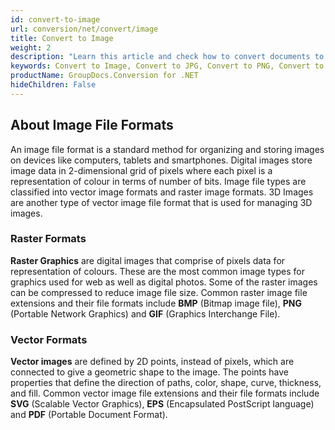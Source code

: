 ```yaml
---
id: convert-to-image
url: conversion/net/convert/image
title: Convert to Image
weight: 2
description: "Learn this article and check how to convert documents to JPG, convert documents to PNG, convert documents to TIFF or any supported image format with several lines of C# code and GroupDocs.Conversion for .NET. "
keywords: Convert to Image, Convert to JPG, Convert to PNG, Convert to PSD, Convert to TIFF
productName: GroupDocs.Conversion for .NET
hideChildren: False
---
```


## About Image File Formats

An image file format is a standard method for organizing and storing images on devices like computers, tablets and smartphones. Digital images store image data in 2-dimensional grid of pixels where each pixel is a representation of colour in terms of number of bits. Image file types are classified into vector image formats and raster image formats. 3D Images are another type of vector image file format that is used for managing 3D images.

### Raster Formats

**Raster Graphics** are digital images that comprise of pixels data for representation of colours. These are the most common image types for graphics used for web as well as digital photos. Some of the raster images can be compressed to reduce image file size. Common raster image file extensions and their file formats include **BMP** (Bitmap image file), **PNG** (Portable Network Graphics) and **GIF** (Graphics Interchange File).

### Vector Formats

**Vector images** are defined by 2D points, instead of pixels, which are connected to give a geometric shape to the image. The points have properties that define the direction of paths, color, shape, curve, thickness, and fill. Common vector image file extensions and their file formats include **SVG** (Scalable Vector Graphics), **EPS** (Encapsulated PostScript language) and **PDF** (Portable Document Format).
